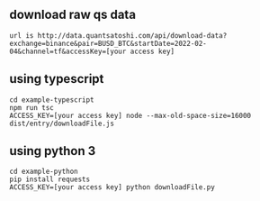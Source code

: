 
## download raw qs data
```
url is http://data.quantsatoshi.com/api/download-data?exchange=binance&pair=BUSD_BTC&startDate=2022-02-04&channel=tf&accessKey=[your access key]
```
## using typescript
```
cd example-typescript
npm run tsc
ACCESS_KEY=[your access key] node --max-old-space-size=16000 dist/entry/downloadFile.js
```

## using python 3
```
cd example-python
pip install requests
ACCESS_KEY=[your access key] python downloadFile.py 
```
